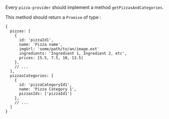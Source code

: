 Every `pizza-provider` should implement a method `getPizzasAndCategories`.

This method should return a `Promise` of type : 
```
{
  pizzas: [
    {
      id: 'pizzaId1',
      name: 'Pizza name',
      imgUrl: 'some/path/to/an/image.ext'
      ingredients: 'Ingredient 1, Ingredient 2, etc',
      prices: [5.5, 7.5, 10, 13.5]
    },
    // ...
  ],
  pizzasCategories: [
    {
      id: 'pizzaCategoryId1',
      name: 'Pizza Category 1',
      pizzasIds: ['pizzaId1']
    },
    // ...
  ]
}
```
